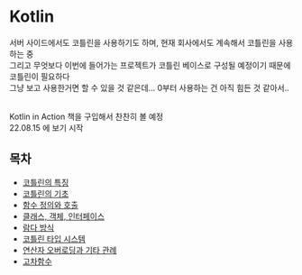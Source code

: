 # Kotlin

서버 사이드에서도 코틀린을 사용하기도 하며, 현재 회사에서도 계속해서 코틀린을 사용하는 중 <br>
그리고 무엇보다 이번에 들어가는 프로젝트가 코틀린 베이스로 구성될 예정이기 때문에 코틀린이 필요하다 <br>
그냥 보고 사용한거면 할 수 있을 것 같은데... 0부터 사용하는 건 아직 힘든 것 같아서.. <br>
<br>

Kotlin in Action 책을 구입해서 찬찬히 볼 예정 <br>
22.08.15 에 보기 시작 <br>

## 목차
- [코틀린의 특징](kotlin_feature.md)
- [코틀린의 기초](ch2.md)
- [함수 정의와 호출](ch3.md)
- [클래스, 객체, 인터페이스](ch4.md)
- [람다 방식](ch5.md)
- [코틀린 타입 시스템](ch6.md)
- [연산자 오버로딩과 기타 관례](ch7.md)
- [고차함수](ch8.md)


<br><br><br><br><br><br><br><br><br><br>